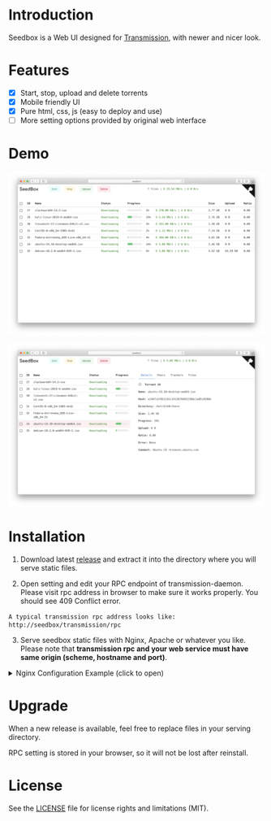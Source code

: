 # Introduction

Seedbox is a Web UI designed for [Transmission](https://github.com/transmission/transmission), with newer and nicer look.

# Features

- [x] Start, stop, upload and delete torrents
- [x] Mobile friendly UI
- [x] Pure html, css, js (easy to deploy and use)
- [ ] More setting options provided by original web interface

# Demo

![demo1](demo/seedbox-demo-1.png)

![demo2](demo/seedbox-demo-2.png)

# Installation

1. Download latest [release](https://github.com/noobly314/seedbox/releases/latest) and extract it into the directory where you will serve static files.

2. Open setting and edit your RPC endpoint of transmission-daemon. Please visit rpc address in browser to make sure it works properly. You should see 409 Conflict error.

```
A typical transmission rpc address looks like:
http://seedbox/transmission/rpc
```

3. Serve seedbox static files with Nginx, Apache or whatever you like. Please note that **transmission rpc and your web service must have same origin (scheme, hostname and port)**.

<details>
<summary>Nginx Configuration Example (click to open)</summary>

```
server {
        listen 80;
        server_name seedbox;
        # This can be either public or private IP/domain

        index index.html;
        root /var/www/seedbox;
        # This is where you put html, css, js files.

        location / {
                try_files $uri $uri/ /index.html;
        }

        location /transmission/rpc {
                proxy_pass         http://localhost:9091;
                proxy_redirect      off;
                proxy_set_header    Host            $host;
                proxy_set_header    X-Real-IP       $remote_addr;
                proxy_set_header    X-Forwarded-For $proxy_add_x_forwarded_for;
        }
        # You need to setup reverse proxy for transmission rpc

}

```

</details>

# Upgrade

When a new release is available, feel free to replace files in your serving directory.

RPC setting is stored in your browser, so it will not be lost after reinstall.

# License

See the [LICENSE](https://github.com/noobly314/seedbox/blob/master/LICENSE.md) file for license rights and limitations (MIT).
